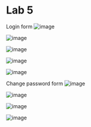 # Lab 5

Login form
![image](https://github.com/Zarathustra4/PythonWEB/assets/68013193/e8c520d8-d5f1-4e16-96f2-6aac25aaf604)

![image](https://github.com/Zarathustra4/PythonWEB/assets/68013193/dadf13bb-0381-4f8c-89fd-4ca83094f6b6)

![image](https://github.com/Zarathustra4/PythonWEB/assets/68013193/969134d9-e007-4ee9-81a8-d0ba8ca8631a)

![image](https://github.com/Zarathustra4/PythonWEB/assets/68013193/cbe29419-44aa-44ca-8931-48769901c505)

![image](https://github.com/Zarathustra4/PythonWEB/assets/68013193/29c2aa0a-ece9-45e7-8cc2-5dd4b3c04059)

Change password form
![image](https://github.com/Zarathustra4/PythonWEB/assets/68013193/1c54ac67-89e1-4bf3-bb29-5c2874519ffb)

![image](https://github.com/Zarathustra4/PythonWEB/assets/68013193/bd979067-b50d-40be-bea3-e020fe1c411a)

![image](https://github.com/Zarathustra4/PythonWEB/assets/68013193/ed9096ea-05ad-4788-8265-31d849d88185)

![image](https://github.com/Zarathustra4/PythonWEB/assets/68013193/d667a64a-4bfb-43d5-856c-27a42de776e0)
